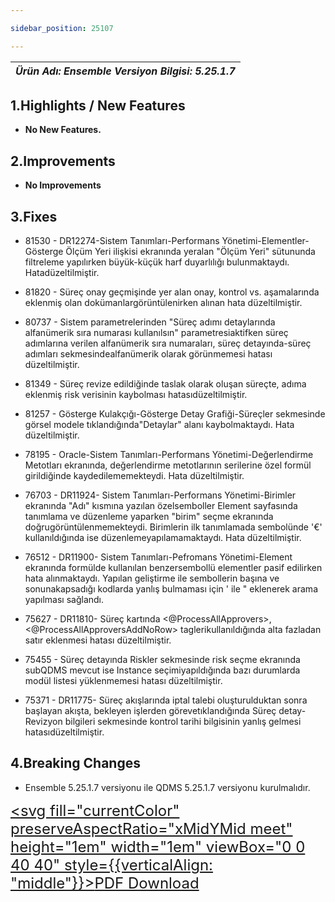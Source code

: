 ```yaml
---

sidebar_position: 25107

---
```

| ***Ürün Adı: Ensemble   Versiyon Bilgisi: 5.25.1.7*** |
|-----------------------------------------------|

## 1.Highlights / New Features

- **No New Features.**

## 2.Improvements

- **No Improvements**

## 3.Fixes

- 81530 - DR12274-Sistem Tanımları-Performans Yönetimi-Elementler-Gösterge Ölçüm Yeri ilişkisi ekranında yeralan "Ölçüm Yeri" sütununda filtreleme yapılırken büyük-küçük harf duyarlılığı bulunmaktaydı. Hatadüzeltilmiştir.

- 81820 - Süreç onay geçmişinde yer alan onay, kontrol vs. aşamalarında eklenmiş olan dokümanlargörüntülenirken alınan hata düzeltilmiştir.
 
- 80737 - Sistem parametrelerinden "Süreç adımı detaylarında alfanümerik sıra numarası kullanılsın" parametresiaktifken süreç adımlarına verilen alfanümerik sıra numaraları, süreç detayında-süreç adımları sekmesindealfanümerik olarak görünmemesi hatası düzeltilmiştir.

- 81349 - Süreç revize edildiğinde taslak olarak oluşan süreçte, adıma eklenmiş risk verisinin kaybolması hatasıdüzeltilmiştir.

- 81257 - Gösterge Kulakçığı-Gösterge Detay Grafiği-Süreçler sekmesinde görsel modele tıklandığında"Detaylar" alanı kaybolmaktaydı. Hata düzeltilmiştir.

- 78195 - Oracle-Sistem Tanımları-Performans Yönetimi-Değerlendirme Metotları ekranında, değerlendirme metotlarının serilerine özel formül girildiğinde kaydedilememekteydi. Hata düzeltilmiştir. 

- 76703 - DR11924- Sistem Tanımları-Performans Yönetimi-Birimler ekranında "Adı" kısmına yazılan özelsemboller Element sayfasında tanımlama ve düzenleme yaparken "birim" seçme ekranında doğrugörüntülenmemekteydi. Birimlerin ilk tanımlamada sembolünde '€' kullanıldığında ise düzenlemeyapılamamaktaydı. Hata düzeltilmiştir.
 
- 76512 - DR11900- Sistem Tanımları-Pefromans Yönetimi-Element ekranında formülde kullanılan benzersembollü elementler pasif edilirken hata alınmaktaydı. Yapılan geliştirme ile sembollerin başına ve sonunakapsadığı kodlarda yanlış bulmaması için ' ile " eklenerek arama yapılması sağlandı.
 
- 75627 - DR11810- Süreç kartında <@ProcessAllApprovers\>, <@ProcessAllApproversAddNoRow\> taglerikullanıldığında alta fazladan satır eklenmesi hatası düzeltilmiştir.
 
- 75455 - Süreç detayında Riskler sekmesinde risk seçme ekranında subQDMS mevcut ise Instance seçimiyapıldığında bazı durumlarda modül listesi yüklenmemesi hatası düzeltilmiştir.

- 75371 - DR11775- Süreç akışlarında iptal talebi oluşturulduktan sonra başlayan akışta, bekleyen işlerden görevetıklandığında Süreç detay-Revizyon bilgileri sekmesinde kontrol tarihi bilgisinin yanlış gelmesi hatasıdüzeltilmiştir.

## 4.Breaking Changes

- Ensemble 5.25.1.7 versiyonu ile QDMS 5.25.1.7 versiyonu kurulmalıdır.


<font size="5"><a href="https://portal.synergynow.io/#/_redirect/fZFU79vqbegqAVbi8pOvQk"  target="_blank"><svg fill="currentColor" preserveAspectRatio="xMidYMid meet" height="1em" width="1em" viewBox="0 0 40 40" style={{verticalAlign: "middle"}}><g><path d="m35.8 8.5q0.6 0.6 1 1.7t0.5 1.9v25.8q0 0.8-0.6 1.5t-1.6 0.6h-30q-0.9 0-1.5-0.6t-0.6-1.5v-35.8q0-0.8 0.6-1.5t1.5-0.6h20q0.9 0 2 0.4t1.7 1.1z m-9.9-5.5v8.4h8.4q-0.3-0.6-0.5-0.9l-7-7q-0.3-0.2-0.9-0.5z m8.5 34.1v-22.8h-9.3q-0.9 0-1.5-0.6t-0.6-1.6v-9.2h-17.1v34.2h28.5z m-11.4-13.2q0.7 0.6 1.8 1.3 1.3-0.2 2.6-0.2 3.3 0 4 1.1 0.4 0.5 0 1.2 0 0 0 0l0 0v0.1q-0.2 0.8-1.6 0.8-1.1 0-2.6-0.4t-2.9-1.2q-4.9 0.5-8.7 1.8-3.4 5.9-5.4 5.9-0.4 0-0.7-0.2l-0.5-0.2q0-0.1-0.1-0.2-0.3-0.2-0.2-0.8 0.2-0.8 1.3-2t2.9-2.1q0.3-0.2 0.5 0.1 0.1 0 0.1 0.1 1.1-1.9 2.4-4.4 1.5-3.1 2.3-5.9-0.5-1.8-0.7-3.5t0.2-2.9q0.2-0.9 0.9-0.9h0.5q0.5 0 0.8 0.4 0.4 0.4 0.2 1.5-0.1 0.1-0.1 0.2 0 0 0 0.1v0.7q0 2.8-0.3 4.3 1.2 3.7 3.3 5.3z m-12.9 9.2q1.2-0.6 3.1-3.5-1.2 0.8-2 1.8t-1.1 1.7z m8.9-20.6q-0.4 1-0.1 3 0.1-0.2 0.2-1 0-0.1 0.1-0.9 0.1-0.1 0.1-0.2 0-0.1 0-0.1t0 0 0 0q0-0.5-0.3-0.8 0 0 0 0v0z m-2.8 14.8q3-1.2 6.4-1.8-0.1 0-0.3-0.2t-0.4-0.3q-1.7-1.5-2.8-4-0.6 2-1.9 4.4-0.7 1.3-1 1.9z m14.4-0.4q-0.5-0.5-3.1-0.5 1.7 0.6 2.8 0.6 0.3 0 0.4 0 0 0-0.1-0.1z"></path></g></svg>PDF Download</a></font>